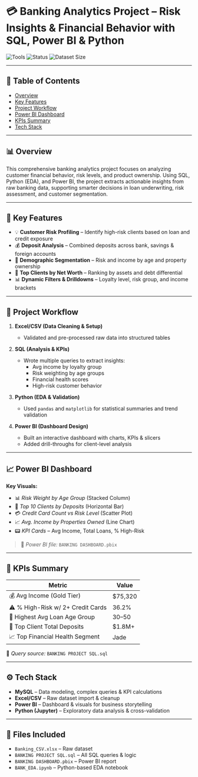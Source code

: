 # 💳 Banking Analytics Project – Risk Insights & Financial Behavior with SQL, Power BI & Python

![Tools](https://img.shields.io/badge/Tools-SQL%2C%20Power%20BI%2C%20Python%2C%20Excel-blue)
![Status](https://img.shields.io/badge/Status-Completed-brightgreen)
![Dataset Size](https://img.shields.io/badge/Data%20Size-12K%2B%20Records-orange)

---

## 📌 Table of Contents
- [Overview](#overview)
- [Key Features](#key-features)
- [Project Workflow](#project-workflow)
- [Power BI Dashboard](#power-bi-dashboard)
- [KPIs Summary](#kpis-summary)
- [Tech Stack](#tech-stack)

---

## 📊 Overview
This comprehensive banking analytics project focuses on analyzing customer financial behavior, risk levels, and product ownership. Using SQL, Python (EDA), and Power BI, the project extracts actionable insights from raw banking data, supporting smarter decisions in loan underwriting, risk assessment, and customer segmentation.

---

## 🚀 Key Features
- 💡 **Customer Risk Profiling** – Identify high-risk clients based on loan and credit exposure
- 💰 **Deposit Analysis** – Combined deposits across bank, savings & foreign accounts
- 🧓 **Demographic Segmentation** – Risk and income by age and property ownership
- 🏦 **Top Clients by Net Worth** – Ranking by assets and debt differential
- 📊 **Dynamic Filters & Drilldowns** – Loyalty level, risk group, and income brackets

---

## 🔄 Project Workflow

1. **Excel/CSV (Data Cleaning & Setup)**
   - Validated and pre-processed raw data into structured tables

2. **SQL (Analysis & KPIs)**
   - Wrote multiple queries to extract insights:
     - Avg income by loyalty group
     - Risk weighting by age groups
     - Financial health scores
     - High-risk customer behavior

3. **Python (EDA & Validation)**
   - Used `pandas` and `matplotlib` for statistical summaries and trend validation

4. **Power BI (Dashboard Design)**
   - Built an interactive dashboard with charts, KPIs & slicers
   - Added drill-throughs for client-level analysis

---

## 📈 Power BI Dashboard

**Key Visuals:**
- 📊 *Risk Weight by Age Group* (Stacked Column)
- 🏦 *Top 10 Clients by Deposits* (Horizontal Bar)
- 💳 *Credit Card Count vs Risk Level* (Scatter Plot)
- 📈 *Avg. Income by Properties Owned* (Line Chart)
- 📟 *KPI Cards* – Avg Income, Total Loans, % High-Risk

> 🔗 *Power BI file:* `BANKING DASHBOARD.pbix`

---

## 📌 KPIs Summary

| Metric                                     | Value               |
|-------------------------------------------|---------------------|
| 💰 Avg Income (Gold Tier)                 | $75,320             |
| ⚠️ % High-Risk w/ 2+ Credit Cards        | 36.2%               |
| 🧓 Highest Avg Loan Age Group            | 30–50               |
| 🏦 Top Client Total Deposits             | $1.8M+              |
| 📈 Top Financial Health Segment          | Jade                |

📄 *Query source:* `BANKING PROJECT SQL.sql`

---

## ⚙️ Tech Stack
- **MySQL** – Data modeling, complex queries & KPI calculations
- **Excel/CSV** – Raw dataset import & cleanup
- **Power BI** – Dashboard & visuals for business storytelling
- **Python (Jupyter)** – Exploratory data analysis & cross-validation

---

## 📁 Files Included
- `Banking_CSV.xlsx` – Raw dataset
- `BANKING PROJECT SQL.sql` – All SQL queries & logic
- `BANKING DASHBOARD.pbix` – Power BI report
- `BANK_EDA.ipynb` – Python-based EDA notebook


